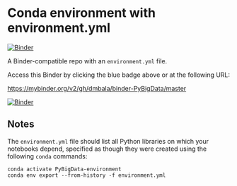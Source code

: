 # Conda environment with environment.yml

[![Binder](http://mybinder.org/badge_logo.svg)](https://mybinder.org/v2/gh/dmbala/binder-PyBigData/master)

A Binder-compatible repo with an `environment.yml` file.

Access this Binder by clicking the blue badge above or at the following URL:

https://mybinder.org/v2/gh/dmbala/binder-PyBigData/master

[![Binder](http://mybinder.org/badge_logo.svg)](https://mybinder.org/v2/gh/dmbala/binder-PyBigData/main)


## Notes
The `environment.yml` file should list all Python libraries on which your notebooks
depend, specified as though they were created using the following `conda` commands:

```
conda activate PyBigData-environment
conda env export --from-history -f environment.yml
```

